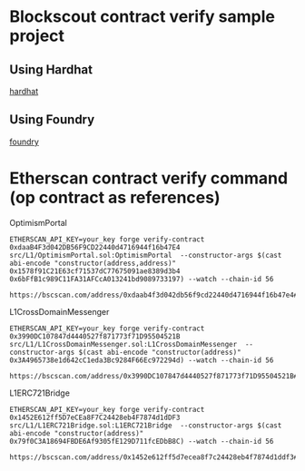 # Blockscout contract verify sample project

## Using Hardhat

[hardhat](hardhat/)

## Using Foundry

[foundry](foundry/)

# Etherscan contract verify command (op contract as references)

OptimismPortal

```
ETHERSCAN_API_KEY=your_key forge verify-contract 0xdaaB4F3d042DB56F9CD22440d4716944f16b47E4 src/L1/OptimismPortal.sol:OptimismPortal  --constructor-args $(cast abi-encode "constructor(address,address)" 0x1578f91C21E63cf71537dC77675091ae8389d3b4 0x6bFfB1c989C11FA31AFCcA013241bd9089733197) --watch --chain-id 56

https://bscscan.com/address/0xdaab4f3d042db56f9cd22440d4716944f16b47e4#code
```

L1CrossDomainMessenger

```
ETHERSCAN_API_KEY=your_key forge verify-contract 0x3990DC107847d4440527f871773f71D95504521B src/L1/L1CrossDomainMessenger.sol:L1CrossDomainMessenger  --constructor-args $(cast abi-encode "constructor(address)" 0x3A4965738e1d642cC1eda3Bc9284F66Ec972294d) --watch --chain-id 56

https://bscscan.com/address/0x3990DC107847d4440527f871773f71D95504521B#code
```

L1ERC721Bridge

```
ETHERSCAN_API_KEY=your_key forge verify-contract 0x1452E612ff5D7eCEa8F7C24428eb4F7874d1dDF3 src/L1/L1ERC721Bridge.sol:L1ERC721Bridge  --constructor-args $(cast abi-encode "constructor(address)" 0x79f0C3A18694FBDE6Af9305fE129D711fcEDbB8C) --watch --chain-id 56

https://bscscan.com/address/0x1452e612ff5d7ecea8f7c24428eb4f7874d1ddf3#code
```

